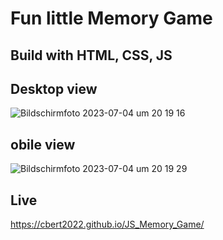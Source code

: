 # Fun little Memory Game

## Build with HTML, CSS, JS

## Desktop view
![Bildschirmfoto 2023-07-04 um 20 19 16](https://github.com/CBert2022/JS_Memory_Game/assets/110911202/70c499c9-59ec-46fa-9d18-45766a37d6b5)

## obile view
![Bildschirmfoto 2023-07-04 um 20 19 29](https://github.com/CBert2022/JS_Memory_Game/assets/110911202/e6e0d2f7-d43d-4be1-b4dd-856b61b2e9b2)

## Live 
https://cbert2022.github.io/JS_Memory_Game/
